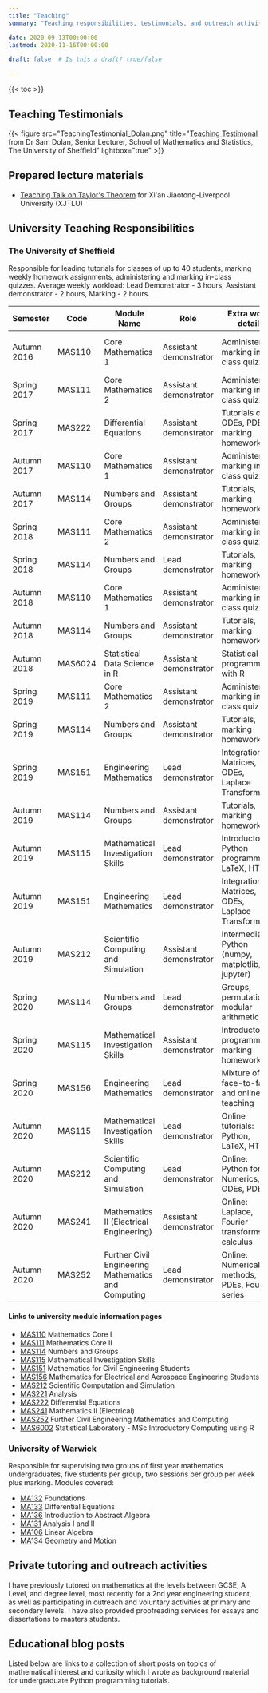 ```yaml
---
title: "Teaching"
summary: "Teaching responsibilities, testimonials, and outreach activities"

date: 2020-09-13T00:00:00
lastmod: 2020-11-16T00:00:00

draft: false  # Is this a draft? true/false

---
```


{{< toc >}}

## Teaching Testimonials

{{< figure src="TeachingTestimonial_Dolan.png" title="[Teaching Testimonal](TeachingTestimonial_Dolan.pdf) from Dr Sam Dolan, Senior Lecturer, School of Mathematics and Statistics, The University of Sheffield" lightbox="true" >}}

## Prepared lecture materials

- [Teaching Talk on Taylor's Theorem](TeachingTalk_TaylorTheorem.pdf) for Xi'an Jiaotong-Liverpool University (XJTLU)

## University Teaching Responsibilities

### The University of Sheffield

Responsible for leading tutorials for classes of up to 40 students, marking weekly homework assignments, administering and marking in-class quizzes.
Average weekly workload: Lead Demonstrator - 3 hours, Assistant demonstrator - 2 hours, Marking - 2 hours.

| Semester    | Code    | Module Name                                         | Role                   | Extra work detail                                | Class Size | Coworker                        | Course instructor    |
|-------------|---------|-----------------------------------------------------|------------------------|--------------------------------------------------|------------|---------------------------------|----------------------|
| Autumn 2016 | MAS110  | Core Mathematics 1                                  | Assistant demonstrator | Administering, marking in-class quizzes          | 2 x 30     | Simon Willerton, Paul Mitchener | Jayanta Manoharmayum |
| Spring 2017 | MAS111  | Core Mathematics 2                                  | Assistant demonstrator | Administering, marking in-class quizzes          | 30         | Ashley Willis                   | Frazer Jarvis        |
| Spring 2017 | MAS222  | Differential Equations                              | Assistant demonstrator | Tutorials on ODEs, PDEs; marking homework        | 20         | Alex Best                       | Elizabeth Winstanley |
| Autumn 2017 | MAS110  | Core Mathematics 1                                  | Assistant demonstrator | Administering, marking in-class quizzes          | 30         | Paul Mitchener                  | Jayanta Manoharmayum |
| Autumn 2017 | MAS114  | Numbers and Groups                                  | Assistant demonstrator | Tutorials, marking homework                      | 30         | Sam Marsh                       | James Cranch         |
| Spring 2018 | MAS111  | Core Mathematics 2                                  | Assistant demonstrator | Administering, marking in-class quizzes          | 30         | Ashley Willis                   | Frazer Jarvis        |
| Spring 2018 | MAS114  | Numbers and Groups                                  | Lead demonstrator      | Tutorials, marking homework                      | 30         | Rory Potter                     | Sam Marsh            |
| Autumn 2018 | MAS110  | Core Mathematics 1                                  | Assistant demonstrator | Administering, marking in-class quizzes          | 30         | Eleanor Stillman                | Jayanta Manoharmayum |
| Autumn 2018 | MAS114  | Numbers and Groups                                  | Assistant demonstrator | Tutorials, marking homework                      | 30         | Sam Marsh                       | James Cranch         |
| Autumn 2018 | MAS6024 | Statistical Data Science in R                       | Assistant demonstrator | Statistical programming with R                   | 40 MSc     | Kevin Walters                   | Kevin Walters        |
| Spring 2019 | MAS111  | Core Mathematics 2                                  | Assistant demonstrator | Administering, marking in-class quizzes          | 30         | Tobias Berger                   | Frazer Jarvis        |
| Spring 2019 | MAS114  | Numbers and Groups                                  | Assistant demonstrator | Tutorials, marking homework                      | 30         | Ariel Weiss                     | Sam Marsh            |
| Spring 2019 | MAS151  | Engineering Mathematics                             | Lead demonstrator      | Integration, Matrices, ODEs, Laplace Transform   | 40         | None                            | Koji Ohkitani        |
| Autumn 2019 | MAS114  | Numbers and Groups                                  | Assistant demonstrator | Tutorials, marking homework                      | 30         | Neil Dummigan                   | James Cranch         |
| Autumn 2019 | MAS115  | Mathematical Investigation Skills                   | Lead demonstrator      | Introductory Python programming, LaTeX, HTML     | 20         | Poppy Jeffries                  | Alexander Fletcher   |
| Autumn 2019 | MAS151  | Engineering Mathematics                             | Lead demonstrator      | Integration, Matrices, ODEs, Laplace Transform   | 40         | None                            | Elizabeth Winstanley |
| Autumn 2019 | MAS212  | Scientific Computing and Simulation                 | Assistant demonstrator | Intermediate Python (numpy, matplotlib, jupyter) | 15         | Sam Morgan                      | Sam Dolan            |
| Spring 2020 | MAS114  | Numbers and Groups                                  | Lead demonstrator      | Groups, permutations, modular arithmetic         | 30         | Eve Pound                       | Evgeny Shinder       |
| Spring 2020 | MAS115  | Mathematical Investigation Skills                   | Assistant demonstrator | Introductory R programming, marking homework     | 20         | Jordan Milner                   | Paul Blackwell       |
| Spring 2020 | MAS156  | Engineering Mathematics                             | Lead demonstrator      | Mixture of face-to-face and online teaching      | 40         | None                            | Elizabeth Winstanley |
| Autumn 2020 | MAS115  | Mathematical Investigation Skills                   | Lead demonstrator      | Online tutorials: Python, LaTeX, HTML            | 20         | Poppy Jeffries                  | Alexander Fletcher   |
| Autumn 2020 | MAS212  | Scientific Computing and Simulation                 | Lead demonstrator      | Online: Python for Numerics, ODEs, PDES          | 20         | Vinh Vu                         | Sam Dolan            |
| Autumn 2020 | MAS241  | Mathematics II (Electrical Engineering)             | Assistant demonstrator | Online: Laplace, Fourier transforms, calculus    | 40         | Koji Ohkitani                   | Koji Ohkitani        |
| Autumn 2020 | MAS252  | Further Civil Engineering Mathematics and Computing | Lead demonstrator      | Online: Numerical methods, PDEs, Fourier series  | 40         | Richard Daniel                  | Istvan Ballai        |

#### Links to university module information pages

- [MAS110] Mathematics Core I
- [MAS111] Mathematics Core II
- [MAS114] Numbers and Groups
- [MAS115] Mathematical Investigation Skills
- [MAS151] Mathematics for Civil Engineering Students
- [MAS156] Mathematics for Electrical and Aerospace Engineering Students
- [MAS212] Scientific Computation and Simulation
- [MAS221] Analysis
- [MAS222] Differential Equations
- [MAS241] Mathematics II (Electrical)
- [MAS252] Further Civil Engineering Mathematics and Computing
- [MAS6002] Statistical Laboratory - MSc Introductory Computing using R

[MAS110]: https://maths.dept.shef.ac.uk/maths/module_info_2020.html
[MAS111]: https://maths.dept.shef.ac.uk/maths/module_info_2024.html
[MAS114]: https://maths.dept.shef.ac.uk/maths/module_info_2036.html
[MAS115]: https://maths.dept.shef.ac.uk/maths/module_info_2178.html
[MAS151]: http://engmaths.group.shef.ac.uk/mas151/
[MAS156]: http://engmaths.group.shef.ac.uk/mas156/
[MAS212]: https://maths.dept.shef.ac.uk/maths/module_info_2218.html
[MAS221]: https://maths.dept.shef.ac.uk/maths/module_info_2100.html
[MAS222]: https://maths.dept.shef.ac.uk/maths/module_info_2104.html
[MAS241]: https://maths.dept.shef.ac.uk/maths/module_info_2405.html
[MAS252]: https://maths.dept.shef.ac.uk/maths/module_info_2409.html
[MAS6002]: https://maths.dept.shef.ac.uk/maths/module_info_2019.html

### University of Warwick

Responsible for supervising two groups of first year mathematics undergraduates, five students per group, two sessions per group per week plus marking.
Modules covered:

- [MA132] Foundations
- [MA133] Differential Equations
- [MA136] Introduction to Abstract Algebra
- [MA131] Analysis I and II
- [MA106] Linear Algebra
- [MA134] Geometry and Motion

[MA132]: https://warwick.ac.uk/fac/sci/maths/undergrad/ughandbook/year1/ma132/
[MA133]: https://warwick.ac.uk/fac/sci/maths/undergrad/ughandbook/year1/ma133/
[MA136]: https://warwick.ac.uk/fac/sci/maths/undergrad/ughandbook/year1/ma136/
[MA131]: https://warwick.ac.uk/fac/sci/maths/undergrad/ughandbook/year1/ma131/
[MA106]: https://warwick.ac.uk/fac/sci/maths/undergrad/ughandbook/year1/ma106/
[MA134]: https://warwick.ac.uk/fac/sci/maths/undergrad/ughandbook/year1/ma134/

## Private tutoring and outreach activities

I have previously tutored on mathematics at the levels between GCSE, A Level, and degree level, most recently for a 2nd year engineering student,
as well as participating in outreach and voluntary activities at primary and secondary levels.
I have also provided proofreading services for essays and dissertations to masters students.

## Educational blog posts

Listed below are links to a collection of short posts on topics of mathematical interest and curiosity which I wrote as background material for undergraduate Python programming tutorials.
